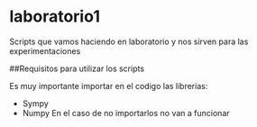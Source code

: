 # laboratorio1
Scripts que vamos haciendo en laboratorio y nos sirven para las experimentaciones

##Requisitos para utilizar los scripts

Es muy importante importar en el codigo las librerias:
* Sympy
* Numpy
En el caso de no importarlos no van a funcionar
